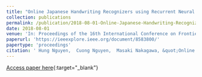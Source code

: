 ```yaml
---
title: "Online Japanese Handwriting Recognizers using Recurrent Neural Networks"
collection: publications
permalink: /publication/2018-08-01-Online-Japanese-Handwriting-Recognizers-using-Recurrent-Neural-Networks
date: 2018-08-01
venue: 'In: Proceedings of the 16th International Conference on Frontiers in Handwriting Recognition (ICFHR)'
paperurl: 'https://ieeexplore.ieee.org/document/8583800/'
papertype: 'proceedings'
citation: ' Hung Nguyen,  Cuong Nguyen,  Masaki Nakagawa, &quot;Online Japanese Handwriting Recognizers using Recurrent Neural Networks.&quot; In: Proceedings of the 16th International Conference on Frontiers in Handwriting Recognition (ICFHR), 2018.'
---
```

[Access paper here](https://ieeexplore.ieee.org/document/8583800/){:target="_blank"}
